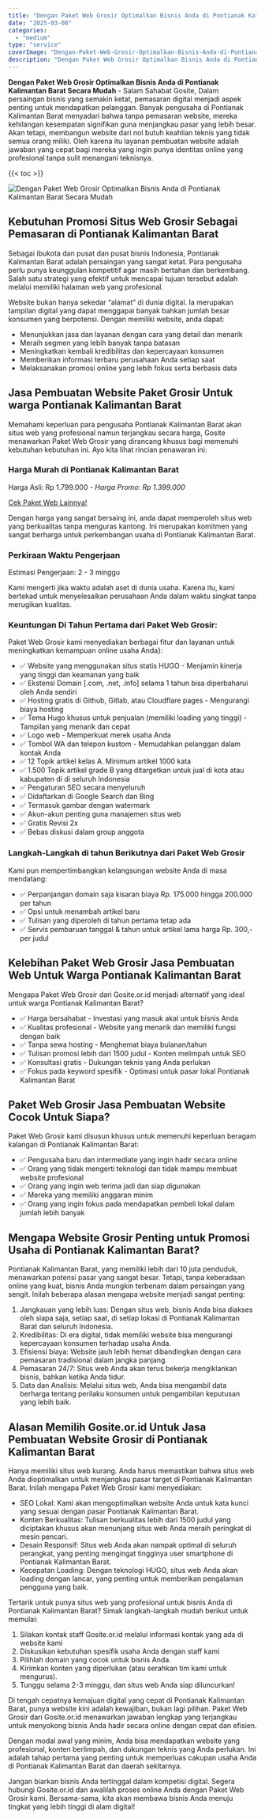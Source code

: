 ```yaml
---
title: "Dengan Paket Web Grosir Optimalkan Bisnis Anda di Pontianak Kalimantan Barat Secara Mudah"
date: "2025-03-08"
categories: 
  - "medium"
type: "service"
coverImage: "Dengan-Paket-Web-Grosir-Optimalkan-Bisnis-Anda-di-Pontianak-Kalimantan-Barat-Secara-Mudah.png"
description: "Dengan Paket Web Grosir Optimalkan Bisnis Anda di Pontianak Kalimantan Barat Secara Mudah. Jangan biarkan bisnis Anda tertinggal dalam kompetisi digital. Seg..."
---
```


**Dengan Paket Web Grosir Optimalkan Bisnis Anda di Pontianak Kalimantan Barat Secara Mudah** - Salam Sahabat Gosite, Dalam persaingan bisnis yang semakin ketat, pemasaran digital menjadi aspek penting untuk mendapatkan pelanggan. Banyak pengusaha di Pontianak Kalimantan Barat menyadari bahwa tanpa pemasaran website, mereka kehilangan kesempatan signifikan guna menjangkau pasar yang lebih besar. Akan tetapi, membangun website dari nol butuh keahlian teknis yang tidak semua orang miliki. Oleh karena itu layanan pembuatan website adalah jawaban yang cepat bagi mereka yang ingin punya identitas online yang profesional tanpa sulit menangani teknisnya.

{{< toc >}}

![Dengan Paket Web Grosir Optimalkan Bisnis Anda di Pontianak Kalimantan Barat Secara Mudah](/images/medium/Dengan-Paket-Web-Grosir-Optimalkan-Bisnis-Anda-di-Pontianak-Kalimantan-Barat-Secara-Mudah.png)

## Kebutuhan Promosi Situs Web Grosir Sebagai Pemasaran di Pontianak Kalimantan Barat

Sebagai ibukota dan pusat dan pusat bisnis Indonesia, Pontianak Kalimantan Barat adalah persaingan yang sangat ketat. Para pengusaha perlu punya keunggulan kompetitif agar masih bertahan dan berkembang. Salah satu strategi yang efektif untuk mencapai tujuan tersebut adalah melalui memiliki halaman web yang profesional.

Website bukan hanya sekedar “alamat” di dunia digital. Ia merupakan tampilan digital yang dapat menggapai banyak bahkan jumlah besar konsumen yang berpotensi. Dengan memiliki website, anda dapat:

- Menunjukkan jasa dan layanan dengan cara yang detail dan menarik
- Meraih segmen yang lebih banyak tanpa batasan
- Meningkatkan kembali kredibilitas dan kepercayaan konsumen
- Memberikan informasi terbaru perusahaan Anda setiap saat
- Melaksanakan promosi online yang lebih fokus serta berbasis data

## Jasa Pembuatan Website Paket Grosir Untuk warga Pontianak Kalimantan Barat

Memahami keperluan para pengusaha Pontianak Kalimantan Barat akan situs web yang profesional namun terjangkau secara harga, Gosite menawarkan Paket Web Grosir yang dirancang khusus bagi memenuhi kebutuhan kebutuhan ini. Ayo kita lihat rincian penawaran ini:

### Harga Murah di Pontianak Kalimantan Barat

<a class="cta-button">Harga Asli: Rp 1.799.000 - <em>Harga Promo: Rp 1.399.000</em></a>

<a href="/jasa-web/" class="cta-button">Cek Paket Web Lainnya!</a>

Dengan harga yang sangat bersaing ini, anda dapat memperoleh situs web yang berkualitas tanpa menguras kantong. Ini merupakan komitmen yang sangat berharga untuk perkembangan usaha di Pontianak Kalimantan Barat.

### Perkiraan Waktu Pengerjaan

Estimasi Pengerjaan: 2 - 3 minggu

Kami mengerti jika waktu adalah aset di dunia usaha. Karena itu, kami bertekad untuk menyelesaikan perusahaan Anda dalam waktu singkat tanpa merugikan kualitas.

### Keuntungan Di Tahun Pertama dari Paket Web Grosir:

Paket Web Grosir kami menyediakan berbagai fitur dan layanan untuk meningkatkan kemampuan online usaha Anda}:

- ✅ Website yang menggunakan situs statis HUGO - Menjamin kinerja yang tinggi dan keamanan yang baik
- ✅ Ekstensi Domain \[.com, .net, .info\] selama 1 tahun bisa diperbaharui oleh Anda sendiri
- ✅ Hosting gratis di Github, Gitlab, atau Cloudflare pages - Mengurangi biaya hosting
- ✅ Tema Hugo khusus untuk penjualan (memiliki loading yang tinggi) - Tampilan yang menarik dan cepat
- ✅ Logo web - Memperkuat merek usaha Anda
- ✅ Tombol WA dan telepon kustom - Memudahkan pelanggan dalam kontak Anda
- ✅ 12 Topik artikel kelas A. Minimum artikel 1000 kata
- ✅ 1.500 Topik artikel grade B yang ditargetkan untuk jual di kota atau kabupaten di di seluruh Indonesia
- ✅ Pengaturan SEO secara menyeluruh
- ✅ Didaftarkan di Google Search dan Bing
- ✅ Termasuk gambar dengan watermark
- ✅ Akun-akun penting guna manajemen situs web
- ✅ Gratis Revisi 2x
- ✅ Bebas diskusi dalam group anggota

### Langkah-Langkah di tahun Berikutnya dari Paket Web Grosir

Kami pun mempertimbangkan kelangsungan website Anda di masa mendatang:

- ✅ Perpanjangan domain saja kisaran biaya Rp. 175.000 hingga 200.000 per tahun
- ✅ Opsi untuk menambah artikel baru
- ✅ Tulisan yang diperoleh di tahun pertama tetap ada
- ✅ Servis pembaruan tanggal & tahun untuk artikel lama harga Rp. 300,- per judul

## Kelebihan Paket Web Grosir Jasa Pembuatan Web Untuk Warga Pontianak Kalimantan Barat

Mengapa Paket Web Grosir dari Gosite.or.id menjadi alternatif yang ideal untuk warga Pontianak Kalimantan Barat?

- ✅ Harga bersahabat - Investasi yang masuk akal untuk bisnis Anda
- ✅ Kualitas profesional - Website yang menarik dan memiliki fungsi dengan baik
- ✅ Tanpa sewa hosting - Menghemat biaya bulanan/tahun
- ✅ Tulisan promosi lebih dari 1500 judul - Konten melimpah untuk SEO
- ✅ Konsultasi gratis - Dukungan teknis yang Anda perlukan
- ✅ Fokus pada keyword spesifik - Optimasi untuk pasar lokal Pontianak Kalimantan Barat

## Paket Web Grosir Jasa Pembuatan Website Cocok Untuk Siapa?

Paket Web Grosir kami disusun khusus untuk memenuhi keperluan beragam kalangan di Pontianak Kalimantan Barat:

- ✅ Pengusaha baru dan intermediate yang ingin hadir secara online
- ✅ Orang yang tidak mengerti teknologi dan tidak mampu membuat website profesional
- ✅ Orang yang ingin web terima jadi dan siap digunakan
- ✅ Mereka yang memiliki anggaran minim
- ✅ Orang yang ingin fokus pada mendapatkan pembeli lokal dalam jumlah lebih banyak

## Mengapa Website Grosir Penting untuk Promosi Usaha di Pontianak Kalimantan Barat?

Pontianak Kalimantan Barat, yang memiliki lebih dari 10 juta penduduk, menawarkan potensi pasar yang sangat besar. Tetapi, tanpa keberadaan online yang kuat, bisnis Anda mungkin terbenam dalam persaingan yang sengit. Inilah beberapa alasan mengapa website menjadi sangat penting:

1. Jangkauan yang lebih luas: Dengan situs web, bisnis Anda bisa diakses oleh siapa saja, setiap saat, di setiap lokasi di Pontianak Kalimantan Barat dan seluruh Indonesia.
2. Kredibilitas: Di era digital, tidak memiliki website bisa mengurangi kepercayaan konsumen terhadap usaha Anda.
3. Efisiensi biaya: Website jauh lebih hemat dibandingkan dengan cara pemasaran tradisional dalam jangka panjang.
4. Pemasaran 24/7: Situs web Anda akan terus bekerja mengiklankan bisnis, bahkan ketika Anda tidur.
5. Data dan Analisis: Melalui situs web, Anda bisa mengambil data berharga tentang perilaku konsumen untuk pengambilan keputusan yang lebih baik.

## Alasan Memilih Gosite.or.id Untuk Jasa Pembuatan Website Grosir di Pontianak Kalimantan Barat

Hanya memiliki situs web kurang. Anda harus memastikan bahwa situs web Anda dioptimalkan untuk menjangkau pasar target di Pontianak Kalimantan Barat. Inilah mengapa Paket Web Grosir kami menyediakan:

- SEO Lokal: Kami akan mengoptimalkan website Anda untuk kata kunci yang sesuai dengan pasar Pontianak Kalimantan Barat.
- Konten Berkualitas: Tulisan berkualitas lebih dari 1500 judul yang diciptakan khusus akan menunjang situs web Anda meraih peringkat di mesin pencari.
- Desain Responsif: Situs web Anda akan nampak optimal di seluruh perangkat, yang penting mengingat tingginya user smartphone di Pontianak Kalimantan Barat.
- Kecepatan Loading: Dengan teknologi HUGO, situs web Anda akan loading dengan lancar, yang penting untuk memberikan pengalaman pengguna yang baik.

Tertarik untuk punya situs web yang profesional untuk bisnis Anda di Pontianak Kalimantan Barat? Simak langkah-langkah mudah berikut untuk memulai:

1. Silakan kontak staff Gosite.or.id melalui informasi kontak yang ada di website kami
2. Diskusikan kebutuhan spesifik usaha Anda dengan staff kami
3. Pilihlah domain yang cocok untuk bisnis Anda.
4. Kirimkan konten yang diperlukan (atau serahkan tim kami untuk mengurus).
5. Tunggu selama 2-3 minggu, dan situs web Anda siap diluncurkan!

Di tengah cepatnya kemajuan digital yang cepat di Pontianak Kalimantan Barat, punya website kini adalah kewajiban, bukan lagi pilihan. Paket Web Grosir dari Gosite.or.id menawarkan jawaban lengkap yang terjangkau untuk menyokong bisnis Anda hadir secara online dengan cepat dan efisien.

Dengan modal awal yang minim, Anda bisa mendapatkan website yang profesional, konten berlimpah, dan dukungan teknis yang Anda perlukan. Ini adalah tahap pertama yang penting untuk memperluas cakupan usaha Anda di Pontianak Kalimantan Barat dan daerah sekitarnya.

Jangan biarkan bisnis Anda tertinggal dalam kompetisi digital. Segera hubungi Gosite.or.id dan awalilah proses online Anda dengan Paket Web Grosir kami. Bersama-sama, kita akan membawa bisnis Anda menuju tingkat yang lebih tinggi di alam digital!